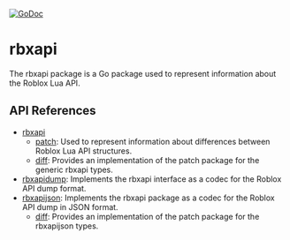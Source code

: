 [![GoDoc](https://godoc.org/github.com/RobloxAPI/rbxapi?status.png)](https://godoc.org/github.com/RobloxAPI/rbxapi)

# rbxapi

The rbxapi package is a Go package used to represent information about the
Roblox Lua API.

## API References

- [rbxapi](https://godoc.org/github.com/RobloxAPI/rbxapi)
	- [patch](https://godoc.org/github.com/RobloxAPI/rbxapi/patch): Used to represent information about differences between Roblox Lua API structures.
	- [diff](https://godoc.org/github.com/RobloxAPI/rbxapi/diff): Provides an implementation of the patch package for the generic rbxapi types.
- [rbxapidump](https://godoc.org/github.com/RobloxAPI/rbxapi/rbxapidump): Implements the rbxapi interface as a codec for the Roblox API dump format.
- [rbxapijson](https://godoc.org/github.com/RobloxAPI/rbxapi/rbxapijson): Implements the rbxapi package as a codec for the Roblox API dump in JSON format.
	- [diff](https://godoc.org/github.com/RobloxAPI/rbxapi/rbxapijson/diff): Provides an implementation of the patch package for the rbxapijson types.
